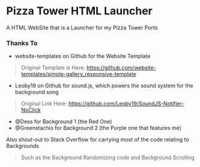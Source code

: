 # Pizza Tower HTML Launcher
A HTML WebSite that is a Launcher for my Pizza Tower Ports

### Thanks To
- website-templates on Github for the Website Template
> Original Template is Here: https://github.com/website-templates/simple-gallery_responsive-template

- Leoby19 on Github for sound.js, which powers the sound system for the background song
> Original Link Here: https://github.com/Leoby19/SoundJS-Notifier-NoClick

- @Dess for Background 1 (the Red One)
- @Greenstachio for Background 2 (the Purple one that features me)

Also shout-out to Stack Overflow for carrying most of the code relating to Backgrounds
> Such as the Background Randomizing code and Background Scrolling
